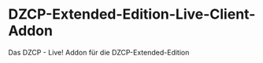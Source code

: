 DZCP-Extended-Edition-Live-Client-Addon
=======================================

Das DZCP - Live! Addon für die DZCP-Extended-Edition
